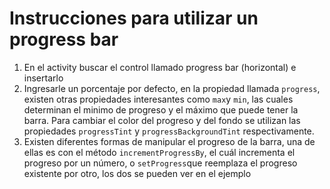 # Instrucciones para utilizar un progress bar

1. En el activity buscar el control llamado progress bar (horizontal) e insertarlo
2. Ingresarle un porcentaje por defecto, en la propiedad llamada `progress`, existen otras propiedades interesantes como `max`y `min`, las cuales determinan el minimo de progreso y el máximo que puede tener la barra. Para cambiar el color del progreso y del fondo se utilizan las propiedades `progressTint` y `progressBackgroundTint` respectivamente.
3. Existen diferentes formas de manipular el progreso de la barra, una de ellas es con el método `incrementProgressBy`, el cuál incrementa el progreso por un número, o `setProgress`que reemplaza el progreso existente por otro, los dos se pueden ver en el ejemplo